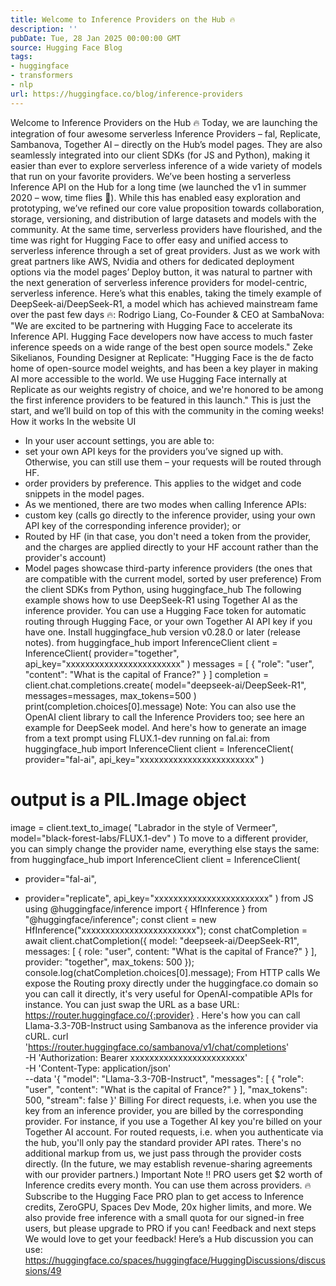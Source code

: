 ```yaml
---
title: Welcome to Inference Providers on the Hub 🔥
description: ''
pubDate: Tue, 28 Jan 2025 00:00:00 GMT
source: Hugging Face Blog
tags:
- huggingface
- transformers
- nlp
url: https://huggingface.co/blog/inference-providers
---
```


Welcome to Inference Providers on the Hub 🔥
Today, we are launching the integration of four awesome serverless Inference Providers – fal, Replicate, Sambanova, Together AI – directly on the Hub’s model pages. They are also seamlessly integrated into our client SDKs (for JS and Python), making it easier than ever to explore serverless inference of a wide variety of models that run on your favorite providers.
We’ve been hosting a serverless Inference API on the Hub for a long time (we launched the v1 in summer 2020 – wow, time flies 🤯). While this has enabled easy exploration and prototyping, we’ve refined our core value proposition towards collaboration, storage, versioning, and distribution of large datasets and models with the community. At the same time, serverless providers have flourished, and the time was right for Hugging Face to offer easy and unified access to serverless inference through a set of great providers.
Just as we work with great partners like AWS, Nvidia and others for dedicated deployment options via the model pages’ Deploy button, it was natural to partner with the next generation of serverless inference providers for model-centric, serverless inference.
Here’s what this enables, taking the timely example of DeepSeek-ai/DeepSeek-R1, a model which has achieved mainstream fame over the past few days 🔥:
Rodrigo Liang, Co-Founder & CEO at SambaNova: "We are excited to be partnering with Hugging Face to accelerate its Inference API. Hugging Face developers now have access to much faster inference speeds on a wide range of the best open source models."
Zeke Sikelianos, Founding Designer at Replicate: "Hugging Face is the de facto home of open-source model weights, and has been a key player in making AI more accessible to the world. We use Hugging Face internally at Replicate as our weights registry of choice, and we're honored to be among the first inference providers to be featured in this launch."
This is just the start, and we’ll build on top of this with the community in the coming weeks!
How it works
In the website UI
- In your user account settings, you are able to:
- set your own API keys for the providers you’ve signed up with. Otherwise, you can still use them – your requests will be routed through HF.
- order providers by preference. This applies to the widget and code snippets in the model pages.
- As we mentioned, there are two modes when calling Inference APIs:
- custom key (calls go directly to the inference provider, using your own API key of the corresponding inference provider); or
- Routed by HF (in that case, you don't need a token from the provider, and the charges are applied directly to your HF account rather than the provider's account)
- Model pages showcase third-party inference providers (the ones that are compatible with the current model, sorted by user preference)
From the client SDKs
from Python, using huggingface_hub
The following example shows how to use DeepSeek-R1 using Together AI as the inference provider. You can use a Hugging Face token for automatic routing through Hugging Face, or your own Together AI API key if you have one.
Install huggingface_hub
version v0.28.0 or later (release notes).
from huggingface_hub import InferenceClient
client = InferenceClient(
provider="together",
api_key="xxxxxxxxxxxxxxxxxxxxxxxx"
)
messages = [
{
"role": "user",
"content": "What is the capital of France?"
}
]
completion = client.chat.completions.create(
model="deepseek-ai/DeepSeek-R1",
messages=messages,
max_tokens=500
)
print(completion.choices[0].message)
Note: You can also use the OpenAI client library to call the Inference Providers too; see here an example for DeepSeek model.
And here's how to generate an image from a text prompt using FLUX.1-dev running on fal.ai:
from huggingface_hub import InferenceClient
client = InferenceClient(
provider="fal-ai",
api_key="xxxxxxxxxxxxxxxxxxxxxxxx"
)
# output is a PIL.Image object
image = client.text_to_image(
"Labrador in the style of Vermeer",
model="black-forest-labs/FLUX.1-dev"
)
To move to a different provider, you can simply change the provider name, everything else stays the same:
from huggingface_hub import InferenceClient
client = InferenceClient(
- provider="fal-ai",
+ provider="replicate",
api_key="xxxxxxxxxxxxxxxxxxxxxxxx"
)
from JS using @huggingface/inference
import { HfInference } from "@huggingface/inference";
const client = new HfInference("xxxxxxxxxxxxxxxxxxxxxxxx");
const chatCompletion = await client.chatCompletion({
model: "deepseek-ai/DeepSeek-R1",
messages: [
{
role: "user",
content: "What is the capital of France?"
}
],
provider: "together",
max_tokens: 500
});
console.log(chatCompletion.choices[0].message);
From HTTP calls
We expose the Routing proxy directly under the huggingface.co domain so you can call it directly, it's very useful for OpenAI-compatible APIs for instance. You can just swap the URL as a base URL: https://router.huggingface.co/{:provider}
.
Here's how you can call Llama-3.3-70B-Instruct using Sambanova as the inference provider via cURL.
curl 'https://router.huggingface.co/sambanova/v1/chat/completions' \
-H 'Authorization: Bearer xxxxxxxxxxxxxxxxxxxxxxxx' \
-H 'Content-Type: application/json' \
--data '{
"model": "Llama-3.3-70B-Instruct",
"messages": [
{
"role": "user",
"content": "What is the capital of France?"
}
],
"max_tokens": 500,
"stream": false
}'
Billing
For direct requests, i.e. when you use the key from an inference provider, you are billed by the corresponding provider. For instance, if you use a Together AI key you're billed on your Together AI account.
For routed requests, i.e. when you authenticate via the hub, you'll only pay the standard provider API rates. There's no additional markup from us, we just pass through the provider costs directly. (In the future, we may establish revenue-sharing agreements with our provider partners.)
Important Note ‼️ PRO users get $2 worth of Inference credits every month. You can use them across providers. 🔥
Subscribe to the Hugging Face PRO plan to get access to Inference credits, ZeroGPU, Spaces Dev Mode, 20x higher limits, and more.
We also provide free inference with a small quota for our signed-in free users, but please upgrade to PRO if you can!
Feedback and next steps
We would love to get your feedback! Here’s a Hub discussion you can use: https://huggingface.co/spaces/huggingface/HuggingDiscussions/discussions/49